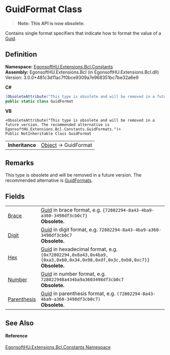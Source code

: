 # GuidFormat Class
<blockquote><strong>Note: This API is now obsolete.</strong></blockquote>




Contains single format specifiers that indicate how to format the value of a <a href="https://learn.microsoft.com/dotnet/api/system.guid" target="_blank" rel="noopener noreferrer">Guid</a>.



## Definition
**Namespace:** <a href="N_EgonsoftHU_Extensions_Bcl_Constants.md">EgonsoftHU.Extensions.Bcl.Constants</a>  
**Assembly:** EgonsoftHU.Extensions.Bcl (in EgonsoftHU.Extensions.Bcl.dll) Version: 3.0.0+481c3d11ac7f0bce9309a7e968351bc7be32a6e9

**C#**
``` C#
[ObsoleteAttribute("This type is obsolete and will be removed in a future version. The recommended alternative is EgonsoftHU.Extensions.Bcl.Constants.GuidFormats.")]
public static class GuidFormat
```
**VB**
``` VB
<ObsoleteAttribute("This type is obsolete and will be removed in a future version. The recommended alternative is EgonsoftHU.Extensions.Bcl.Constants.GuidFormats.")>
Public NotInheritable Class GuidFormat
```

<table><tr><td><strong>Inheritance</strong></td><td><a href="https://learn.microsoft.com/dotnet/api/system.object" target="_blank" rel="noopener noreferrer">Object</a>  →  GuidFormat</td></tr>
</table>



## Remarks
This type is obsolete and will be removed in a future version. The recommended alternative is <a href="T_EgonsoftHU_Extensions_Bcl_Constants_GuidFormats.md">GuidFormats</a>.

## Fields
<table>
<tr>
<td><a href="F_EgonsoftHU_Extensions_Bcl_Constants_GuidFormat_Brace.md">Brace</a></td>
<td><a href="https://learn.microsoft.com/dotnet/api/system.guid" target="_blank" rel="noopener noreferrer">Guid</a> in brace format, e.g. <code>{72802294-8a43-4ba9-a360-3498df3cb0c7}</code><br /><strong>Obsolete.</strong></td></tr>
<tr>
<td><a href="F_EgonsoftHU_Extensions_Bcl_Constants_GuidFormat_Digit.md">Digit</a></td>
<td><a href="https://learn.microsoft.com/dotnet/api/system.guid" target="_blank" rel="noopener noreferrer">Guid</a> in digit format, e.g. <code>72802294-8a43-4ba9-a360-3498df3cb0c7</code><br /><strong>Obsolete.</strong></td></tr>
<tr>
<td><a href="F_EgonsoftHU_Extensions_Bcl_Constants_GuidFormat_Hex.md">Hex</a></td>
<td><a href="https://learn.microsoft.com/dotnet/api/system.guid" target="_blank" rel="noopener noreferrer">Guid</a> in hexadecimal format, e.g. <code>{0x72802294,0x8a43,0x4ba9,{0xa3,0x60,0x34,0x98,0xdf,0x3c,0xb0,0xc7}}</code><br /><strong>Obsolete.</strong></td></tr>
<tr>
<td><a href="F_EgonsoftHU_Extensions_Bcl_Constants_GuidFormat_Number.md">Number</a></td>
<td><a href="https://learn.microsoft.com/dotnet/api/system.guid" target="_blank" rel="noopener noreferrer">Guid</a> in number format, e.g. <code>728022948a434ba9a3603498df3cb0c7</code><br /><strong>Obsolete.</strong></td></tr>
<tr>
<td><a href="F_EgonsoftHU_Extensions_Bcl_Constants_GuidFormat_Parenthesis.md">Parenthesis</a></td>
<td><a href="https://learn.microsoft.com/dotnet/api/system.guid" target="_blank" rel="noopener noreferrer">Guid</a> in parenthesis format, e.g. <code>(72802294-8a43-4ba9-a360-3498df3cb0c7)</code><br /><strong>Obsolete.</strong></td></tr>
</table>

## See Also


#### Reference
<a href="N_EgonsoftHU_Extensions_Bcl_Constants.md">EgonsoftHU.Extensions.Bcl.Constants Namespace</a>  
